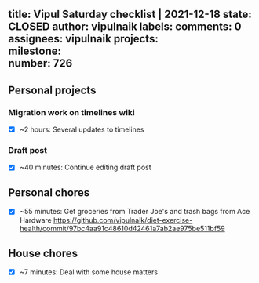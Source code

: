 title:	Vipul Saturday checklist | 2021-12-18
state:	CLOSED
author:	vipulnaik
labels:	
comments:	0
assignees:	vipulnaik
projects:	
milestone:	
number:	726
--
## Personal projects

### Migration work on timelines wiki

- [x] ~2 hours: Several updates to timelines

### Draft post

- [x] ~40 minutes: Continue editing draft post

## Personal chores

- [x] ~55 minutes: Get groceries from Trader Joe's and trash bags from Ace Hardware https://github.com/vipulnaik/diet-exercise-health/commit/97bc4aa91c48610d42461a7ab2ae975be511bf59

## House chores

- [x] ~7 minutes: Deal with some house matters
